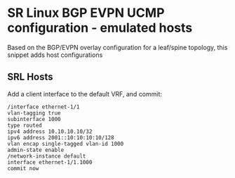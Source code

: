 # SR Linux BGP EVPN UCMP configuration - emulated hosts

Based on the BGP/EVPN overlay configuration for a leaf/spine topology, this snippet adds host configurations

## SRL Hosts

Add a client interface to the default VRF, and commit:
```
/interface ethernet-1/1
vlan-tagging true
subinterface 1000
type routed
ipv4 address 10.10.10.10/32
ipv6 address 2001::10:10:10:10/128
vlan encap single-tagged vlan-id 1000
admin-state enable
/network-instance default
interface ethernet-1/1.1000
commit now
```

